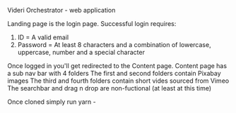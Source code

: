 Videri Orchestrator - web application

Landing page is the login page.
Successful login requires:

1. ID = A valid email
2. Password = At least 8 characters and a combination of lowercase, uppercase, number and a special character

Once logged in you'll get redirected to the Content page.
Content page has a sub nav bar with 4 folders
The first and second folders contain Pixabay images
The third and fourth folders contain short vides sourced from Vimeo
The searchbar and drag n drop are non-fuctional (at least at this time)

Once cloned simply run yarn -

